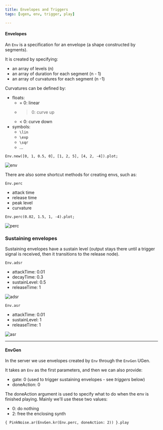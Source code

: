 ```yaml
---
title: Envelopes and Triggers
tags: [ugen, env, trigger, play]

---
```


#### Envelopes


An `Env` is a specification for an envelope (a shape constructed by segments).

It is created by specifying:

- an array of levels (n)
- an array of duration for each segment (n - 1)
- an array of curvatures for each segment (n -1)

Curvatures can be defined by:

- floats:
	- = 0: linear
	- > 0: curve up
	- < 0: curve down
- symbols:
	- `\lin`
	- `\exp`
	- `\sqr`
	- ...


~~~
Env.new([0, 1, 0.5, 0], [1, 2, 5], [4, 2, -4]).plot;
~~~

![env](/images/blog/env.png "Env")


There are also some shortcut methods for creating envs, such as:

`Env.perc`

- attack time
- release time
- peak level
- curvature

~~~
Env.perc(0.02, 1.5, 1, -4).plot;
~~~

![perc](/images/blog/perc.png "Env.perc")


### Sustaining envelopes

Sustaining envelopes have a sustain level (output stays there until a trigger signal is received, then it transitions to the release node).

`Env.adsr`

- attackTime: 0.01
- decayTime: 0.3
- sustainLevel: 0.5
- releaseTime: 1

![adsr](/images/blog/adsr.png "Env.adsr")

`Env.asr`

- attackTime: 0.01
- sustainLevel: 1
- releaseTime: 1

![asr](/images/blog/asr.png "Env.asr")


------------------------------------------

#### EnvGen

In the server we use envelopes created by `Env` through the `EnvGen` UGen.

It takes an `Env` as the first parameters, and then we can also provide:

- gate: 0 (used to trigger sustaining envelopes - see *triggers* below)
- doneAction: 0

The doneAction argument is used to specify what to do when the env is finished playing. Mainly we'll use these two values:

- 0: do nothing
- 2: free the enclosing synth

~~~
{ PinkNoise.ar(EnvGen.kr(Env.perc, doneAction: 2)) }.play
~~~
